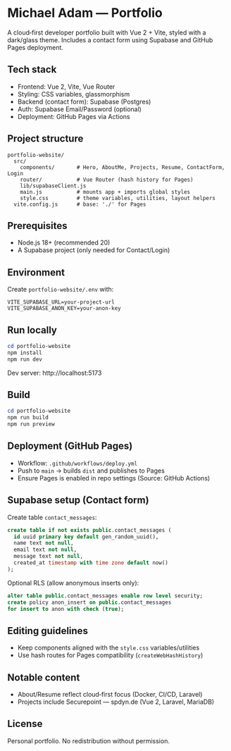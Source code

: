 # Michael Adam — Portfolio

A cloud‑first developer portfolio built with Vue 2 + Vite, styled with a dark/glass theme. Includes a contact form using Supabase and GitHub Pages deployment.

## Tech stack
- Frontend: Vue 2, Vite, Vue Router
- Styling: CSS variables, glassmorphism
- Backend (contact form): Supabase (Postgres)
- Auth: Supabase Email/Password (optional)
- Deployment: GitHub Pages via Actions

## Project structure
```
portfolio-website/
  src/
    components/       # Hero, AboutMe, Projects, Resume, ContactForm, Login
    router/           # Vue Router (hash history for Pages)
    lib/supabaseClient.js
    main.js           # mounts app + imports global styles
    style.css         # theme variables, utilities, layout helpers
  vite.config.js      # base: './' for Pages
```

## Prerequisites
- Node.js 18+ (recommended 20)
- A Supabase project (only needed for Contact/Login)

## Environment
Create `portfolio-website/.env` with:
```
VITE_SUPABASE_URL=your-project-url
VITE_SUPABASE_ANON_KEY=your-anon-key
```

## Run locally
```powershell
cd portfolio-website
npm install
npm run dev
```
Dev server: http://localhost:5173

## Build
```powershell
cd portfolio-website
npm run build
npm run preview
```

## Deployment (GitHub Pages)
- Workflow: `.github/workflows/deploy.yml`
- Push to `main` → builds `dist` and publishes to Pages
- Ensure Pages is enabled in repo settings (Source: GitHub Actions)

## Supabase setup (Contact form)
Create table `contact_messages`:
```sql
create table if not exists public.contact_messages (
  id uuid primary key default gen_random_uuid(),
  name text not null,
  email text not null,
  message text not null,
  created_at timestamp with time zone default now()
);
```
Optional RLS (allow anonymous inserts only):
```sql
alter table public.contact_messages enable row level security;
create policy anon_insert on public.contact_messages
for insert to anon with check (true);
```

## Editing guidelines
- Keep components aligned with the `style.css` variables/utilities
- Use hash routes for Pages compatibility (`createWebHashHistory`)

## Notable content
- About/Resume reflect cloud‑first focus (Docker, CI/CD, Laravel)
- Projects include Securepoint — spdyn.de (Vue 2, Laravel, MariaDB)

## License
Personal portfolio. No redistribution without permission.
